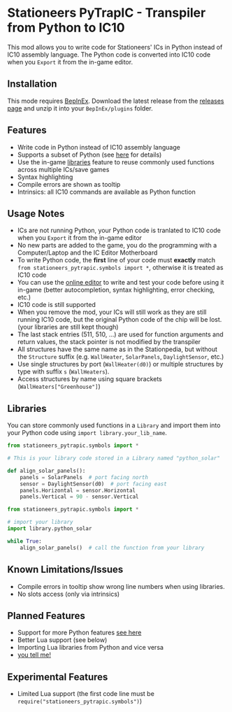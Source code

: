 # Stationeers PyTrapIC - Transpiler from Python to IC10

This mod allows you to write code for Stationeers' ICs in Python instead of IC10 assembly language. The Python code is converted into IC10 code when you `Export` it from the in-game editor.

## Installation

This mode requires [BepInEx](https://github.com/BepInEx/BepInEx).
Download the latest release from the [releases page](https://github.com/aproposmath/stationeers-pytrapic/releases) and unzip it into your `BepInEx/plugins` folder.

## Features

- Write code in Python instead of IC10 assembly language
- Supports a subset of Python (see [here](https://github.com/aproposmath/stationeers-pytrapic/blob/dev/README.md#implementation-status) for details)
- Use the in-game [libraries](#Libraries) feature to reuse commonly used functions across multiple ICs/save games
- Syntax highlighting
- Compile errors are shown as tooltip
- Intrinsics: all IC10 commands are available as Python function

## Usage Notes

- ICs are not running Python, your Python code is tranlated to IC10 code when you `Export` it from the in-game editor
- No new parts are added to the game, you do the programming with a Computer/Laptop and the IC Editor Motherboard
- To write Python code, the **first** line of your code must **exactly** match `from stationeers_pytrapic.symbols import *`, otherwise it is treated as IC10 code
- You can use the [online editor](https://aproposmath.github.io/stationeers-pytrapic/) to write and test your code before using it in-game (better autocompletion, syntax highlighting, error checking, etc.)
- IC10 code is still supported
- When you remove the mod, your ICs will still work as they are still running IC10 code, but the original Python code of the chip will be lost. (your libraries are still kept though)
- The last stack entries (511, 510, ...) are used for function arguments and return values, the stack pointer is not modified by the transpiler
- All structures have the same name as in the Stationpedia, but without the `Structure` suffix (e.g. `WallHeater`, `SolarPanels`, `DaylightSensor`, etc.)
- Use single structures by port (`WallHeater(d0)`) or multiple structures by type with suffix `s` (`WallHeaters`).
- Access structures by name using square brackets (`WallHeaters["Greenhouse"]`)

## Libraries
You can store commonly used functions in a `Library` and import them into your Python code using `import library.your_lib_name`.

```python
from stationeers_pytrapic.symbols import *

# This is your library code stored in a Library named "python_solar"

def align_solar_panels():
    panels = SolarPanels  # port facing north
    sensor = DaylightSensor(d0)  # port facing east
    panels.Horizontal = sensor.Horizontal
    panels.Vertical = 90 - sensor.Vertical

```

```python
from stationeers_pytrapic.symbols import *

# import your library
import library.python_solar

while True:
    align_solar_panels()  # call the function from your library
```


## Known Limitations/Issues

- Compile errors in tooltip show wrong line numbers when using libraries.
- No slots access (only via intrinsics)

## Planned Features

- Support for more Python features [see here](https://github.com/aproposmath/stationeers-pytrapic)
- Better Lua support (see below)
- Importing Lua libraries from Python and vice versa
- [you tell me!](https://github.com/aproposmath/stationeers-pytrapic/issues/new)

## Experimental Features

- Limited Lua support (the first code line must be `require("stationeers_pytrapic.symbols")`)

